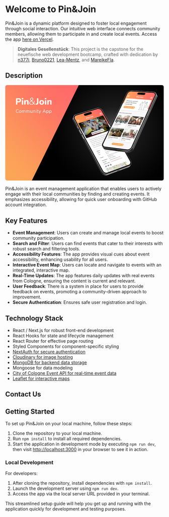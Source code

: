 # Welcome to Pin&Join

Pin&Join is a dynamic platform designed to foster local engagement through social interaction. Our intuitive web interface connects community members, allowing them to participate in and create local events. Access the app [here on Vercel](https://community-app-topaz.vercel.app).

> **Digitales Gesellenstück**: This project is the capstone for the neuefische web development bootcamp, crafted with dedication by [n377i](https://github.com/n377i), [Bruno0221](https://github.com/Bruno0221), [Lea-Mentz](https://github.com/Lea-Mentz), and [MareikeFla](https://github.com/MareikeFla).

## Description

![Pin&Join Banner](public/assets/images/banner.png)

Pin&Join is an event management application that enables users to actively engage with their local communities by finding and creating events. It emphasizes accessibility, allowing for quick user onboarding with GitHub account integration.

## Key Features

- **Event Management**: Users can create and manage local events to boost community participation.
- **Search and Filter**: Users can find events that cater to their interests with robust search and filtering tools.
- **Accessibility Features**: The app provides visual cues about event accessibility, enhancing usability for all users.
- **Interactive Event Map**: Users can locate and navigate to events with an integrated, interactive map.
- **Real-Time Updates**: The app features daily updates with real events from Cologne, ensuring the content is current and relevant.
- **User Feedback**: There is a system in place for users to provide feedback on events, promoting a community-driven approach to improvement.
- **Secure Authentication**: Ensures safe user registration and login.

## Technology Stack

- React / Next.js for robust front-end development
- React Hooks for state and lifecycle management
- React Router for effective page routing
- Styled Components for component-specific styling
- [NextAuth for secure authentication](https://next-auth.js.org/)
- [Cloudinary for image hosting](https://cloudinary.com/)
- [MongoDB for backend data storage](https://www.mongodb.com/)
- Mongoose for data modeling
- [City of Cologne Event API for real-time event data](https://offenedaten-koeln.de/dataset/veranstaltungen-der-stadt-k%C3%Bln/resource/94d5e889-ed56-403d-9cd6-4e98d3d5c8bd)
- [Leaflet for interactive maps](https://leafletjs.com/)

## Contact Us

## Getting Started

To set up Pin&Join on your local machine, follow these steps:

1. Clone the repository to your local machine.
2. Run `npm install` to install all required dependencies.
3. Start the application in development mode by executing `npm run dev`, then visit [http://localhost:3000](http://localhost:3000) in your browser to see it in action.

### Local Development

For developers:

1. After cloning the repository, install dependencies with `npm install`.
2. Launch the development server using `npm run dev`.
3. Access the app via the local server URL provided in your terminal.

This streamlined setup guide will help you get up and running with the application quickly for development and testing purposes.
